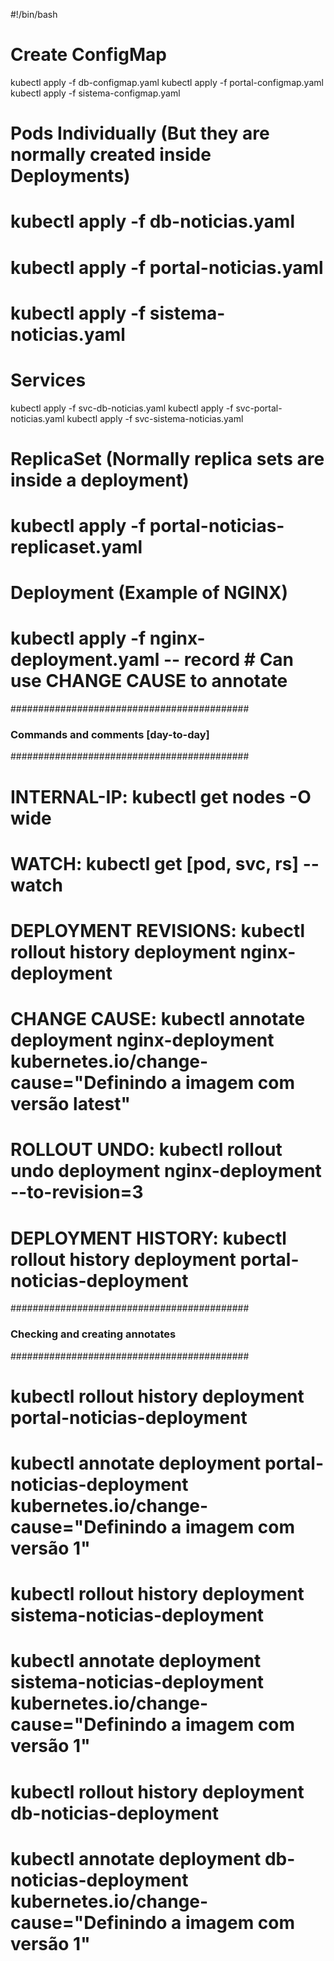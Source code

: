 #!/bin/bash

# Create ConfigMap
kubectl apply -f db-configmap.yaml
kubectl apply -f portal-configmap.yaml
kubectl apply -f sistema-configmap.yaml

# Pods Individually (But they are normally created inside Deployments)
# kubectl apply -f db-noticias.yaml
# kubectl apply -f portal-noticias.yaml
# kubectl apply -f sistema-noticias.yaml

# Services
kubectl apply -f svc-db-noticias.yaml
kubectl apply -f svc-portal-noticias.yaml
kubectl apply -f svc-sistema-noticias.yaml

# ReplicaSet (Normally replica sets are inside a deployment)
# kubectl apply -f portal-noticias-replicaset.yaml

# Deployment (Example of NGINX)
# kubectl apply -f nginx-deployment.yaml -- record # Can use CHANGE CAUSE to annotate


###########################################
### Commands and comments  [day-to-day]
###########################################

# INTERNAL-IP:           kubectl get nodes -O wide

# WATCH:                 kubectl get [pod, svc, rs] --watch

# DEPLOYMENT REVISIONS:  kubectl rollout history deployment nginx-deployment
# CHANGE CAUSE:          kubectl annotate deployment nginx-deployment kubernetes.io/change-cause="Definindo a imagem com versão latest"
# ROLLOUT UNDO:          kubectl rollout undo deployment nginx-deployment --to-revision=3

# DEPLOYMENT HISTORY:    kubectl rollout history deployment portal-noticias-deployment


###########################################
### Checking and creating annotates
###########################################
# kubectl rollout history deployment portal-noticias-deployment
# kubectl annotate deployment portal-noticias-deployment kubernetes.io/change-cause="Definindo a imagem com versão 1"

# kubectl rollout history deployment sistema-noticias-deployment
# kubectl annotate deployment sistema-noticias-deployment kubernetes.io/change-cause="Definindo a imagem com versão 1"

# kubectl rollout history deployment db-noticias-deployment
# kubectl annotate deployment db-noticias-deployment kubernetes.io/change-cause="Definindo a imagem com versão 1"


